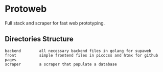 # Protoweb
Full stack and scraper for fast web prototyping.

## Directories Structure
    backend        all necessary backend files in golang for supaweb
    front          simple frontend files in picocss and htmx for github pages
    scraper        a scraper that populate a database
